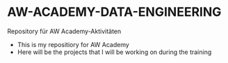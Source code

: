 # AW-ACADEMY-DATA-ENGINEERING
Repository für AW Academy-Aktivitäten
- This is my repositiory for AW Academy
- Here will be the projects that I will be working on during the training

